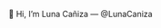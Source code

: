 👋 Hi, I’m Luna Cañiza — @LunaCaniza
<!---
LunaCaniza/LunaCaniza is a ✨ special ✨ repository because its `README.md` (this file) appears on your GitHub profile.
You can click the Preview link to take a look at your changes.
--->

